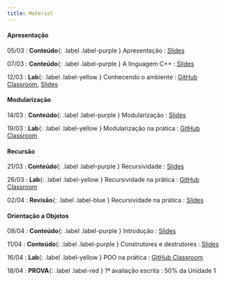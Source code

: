 ```yaml
---
title: Material
---
```


#### Apresentação

05/03
: **Conteúdo**{: .label .label-purple } Apresentação
  : [Slides](https://docs.google.com/presentation/d/1uk1gjGFvARII2xyfIbPDC9pn7wiFSCLQPpO2uS3ylHk/edit?usp=sharing)

07/03
: **Conteúdo**{: .label .label-purple } A linguagem C++
  : [Slides](https://docs.google.com/presentation/d/1iFGh60HsAPRiqYB34PjRo5jfHKM5ix1vBF7SYaqC9nE/edit?usp=sharing)

12/03
: **Lab**{: .label .label-yellow } Conhecendo o ambiente
  : [GitHub Classroom](https://classroom.github.com/a/QUlmlEss), [Slides](https://docs.google.com/presentation/d/1JDRKity_kRB2nW9Mp_zOoIuVZD-_nRdH_WTG8wlNsiI/edit?usp=sharing)


#### Modularização

14/03
: **Conteúdo**{: .label .label-purple } Modularização
  : [Slides](https://docs.google.com/presentation/d/1iPhkW5NFE-0Ja0bHx1L4sYLm4jbOFspZJr-a0iXKC-8/edit?usp=sharing)

19/03
: **Lab**{: .label .label-yellow } Modularização na prática
  : [GitHub Classroom](https://classroom.github.com/a/a8DtbqF2)

#### Recursão

21/03
: **Conteúdo**{: .label .label-purple } Recursividade
  : [Slides](https://docs.google.com/presentation/d/1eZIlDJkmb8ssV5B9Q3_avTFusHo3WsaIAugnSAWO1JE/edit?usp=sharing)

26/03
: **Lab**{: .label .label-yellow } Recursividade na prática
  : [GitHub Classroom](https://classroom.github.com/a/_rI6YHNI)

02/04
: **Revisão**{: .label .label-blue } Recursividade na prática
  : [Slides](#)

#### Orientação a Objetos

09/04
: **Conteúdo**{: .label .label-purple } Introdução
  : [Slides](#)

11/04
: **Conteúdo**{: .label .label-purple } Construtores e destrutores
  : [Slides](#)

16/04
: **Lab**{: .label .label-yellow } POO na prática
  : [GitHub Classroom](#)

18/04
: **PROVA**{: .label .label-red } 1ª avaliação escrita
  : 50% da Unidade 1
